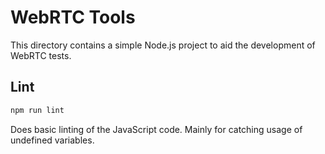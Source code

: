 WebRTC Tools
============

This directory contains a simple Node.js project to aid the development of
WebRTC tests.

## Lint

```bash
npm run lint
```

Does basic linting of the JavaScript code. Mainly for catching usage of
undefined variables.

